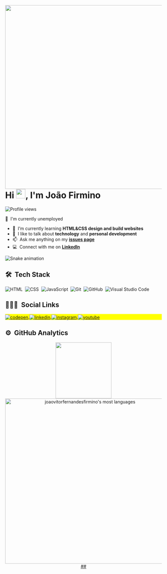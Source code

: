 

<img align="right" height="590em" src="https://raw.githubusercontent.com/gist/JoaoVitorFernandesFirmino/9fb8fc52a48f33890036a8d7fb4aeee2/raw/f47e077aedd7ed15907fed9340a781a878e5d8d5/cardfirmino.svg">
<h1 align="left">Hi <img src="https://raw.githubusercontent.com/kaueMarques/kaueMarques/master/hi.gif" width="30px">, I'm João Firmino</h1>
<p align="left"> <img src="https://komarev.com/ghpvc/?username=joaovitorfernandesfirmino&color=red" alt="Profile views" /> </p>

:office: &nbsp;I'm currently unemployed
- :seedling: &nbsp;I’m currently learning **HTML&CSS design and build websites**
- :speech_balloon: &nbsp;I like to talk about **technology** and **personal development**
- :mailbox: &nbsp;Ask me anything on my **[issues page]**
- :computer: &nbsp;Connect with me on **[LinkedIn]**



<img src="https://github.com/joaovitorfernandesfirmino/joaovitorfernandesfirmino/raw/output/github-contribution-grid-snake.svg" alt="Snake animation" style="max-width: 100%;">

  
    
## 🛠 &nbsp;Tech Stack
![HTML](https://img.shields.io/badge/-HTML-05122A?style=flat&logo=HTML5)&nbsp;
![CSS](https://img.shields.io/badge/-CSS-05122A?style=flat&logo=CSS3&logoColor=1572B6)&nbsp;
![JavaScript](https://img.shields.io/badge/-JavaScript-05122A?style=flat&logo=javascript)&nbsp;
![Git](https://img.shields.io/badge/-Git-05122A?style=flat&logo=git)&nbsp;
![GitHub](https://img.shields.io/badge/-GitHub-05122A?style=flat&logo=github)&nbsp;
![Visual Studio Code](https://img.shields.io/badge/-Visual%20Studio%20Code-05122A?style=flat&logo=visual-studio-code&logoColor=007ACC)&nbsp;
 




  ## 👨🏽‍🦲 &nbsp;Social Links


<p align="left" style="background:yellow">
<a href="https://codepen.io/joaovitorfernandesfirmino" target="_blank">
  <img align="center" src="https://img.shields.io/badge/-joaovitorfernandesfirmino-05122A?style=flat&logo=codepen" alt="codepen"/>
</a>

<a href="https://br.linkedin.com/in/joaovitorfernandesfirmino" target="_blank">
  <img align="center" src="https://img.shields.io/badge/-joaovitorfernandesfirmino-05122A?style=flat&logo=linkedin" alt="linkedin"/>
</a>
<a href="https://www.instagram.com/joao.fernandeez/" target="_blank">
 <img align="center" src="https://img.shields.io/badge/-joao.fernandeez-05122A?style=flat&logo=instagram" alt="instagram"/>
</a>
<a href="https://www.youtube.com/channel/UC0qM6HOWGgpbQggNF_rPb8g" target="_blank">
 <img align="center" src="https://img.shields.io/badge/-estudomania-05122A?style=flat&logo=youtube" alt="youtube"/>
</a>
</p>

 ##
 ## ⚙️ &nbsp;GitHub Analytics
  <div align="center">
  <a href="https://github.com/joaovitorfernandesfirmino">
  <img height="180em" src="https://github-readme-stats.vercel.app/api?username=joaovitorfernandesfirmino&show_icons=true&theme=midnight-purple&include_all_commits=true&count_private=true"/>
   <img width="530em" src="https://github-readme-stats.vercel.app/api/top-langs/?username=joaovitorfernandesfirmino&layout=compact&theme=vision-friendly-dark" alt="joaovitorfernandesfirmino's most languages"/>
  ##
   </DIV>
  
  <!-- links -->
[issues page]: https://github.com/joaovitorfernandesfirmino/joaovitorfernandesfirmino/issues "Joao/issues"
[linkedin]: https://br.linkedin.com/in/joaovitorfernandesfirmino "João Firmino LinkedIn"
 


  


  



